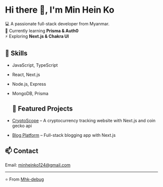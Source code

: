 # Hi there 👋, I'm Min Hein Ko

💻 A passionate full-stack developer from Myanmar.  
🌱 Currently learning **Prisma & Auth0**  
⚡ Exploring **Next.js & Chakra UI** 

## 🚀 Skills
- JavaScript, TypeScript
- React, Next.js
- Node.js, Express
- MongoDB, Prisma

  ## 📂 Featured Projects
- [CryptoScope](https://github.com/Mhk-debug/Crypto-Scope) – A cryptocurrency tracking website with Next.js and coin gecko api 
- [Blog Platform](https://github.com/Mhk-debug/MHK-Blog) – Full-stack blogging app with Next.js


## 📫 Contact
Email: minheinko124@gmail.com

  ---
⭐️ From [Mhk-debug](https://github.com/Mhk-debug)
<!--
**Mhk-debug/Mhk-debug** is a ✨ _special_ ✨ repository because its `README.md` (this file) appears on your GitHub profile.

Here are some ideas to get you started:

- 🔭 I’m currently working on ...
- 🌱 I’m currently learning ...
- 👯 I’m looking to collaborate on ...
- 🤔 I’m looking for help with ...
- 💬 Ask me about ...
- 📫 How to reach me: ...
- 😄 Pronouns: ...
- ⚡ Fun fact: ...
-->
